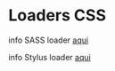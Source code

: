 # Loaders CSS

info SASS loader [aqui](https://github.com/webpack-contrib/sass-loader)

info Stylus loader [aqui](https://github.com/shama/stylus-loader)
